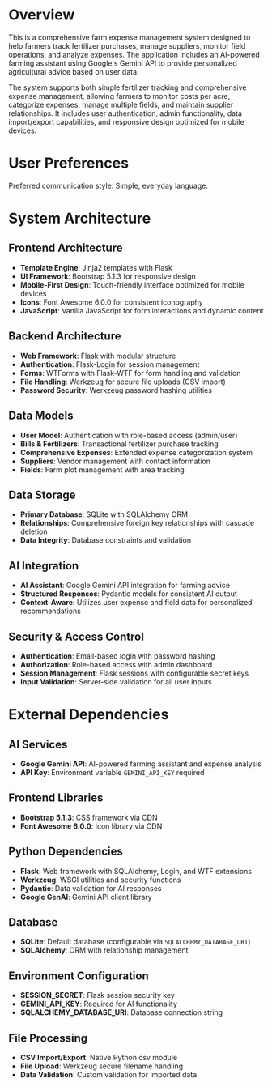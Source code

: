 # Overview

This is a comprehensive farm expense management system designed to help farmers track fertilizer purchases, manage suppliers, monitor field operations, and analyze expenses. The application includes an AI-powered farming assistant using Google's Gemini API to provide personalized agricultural advice based on user data.

The system supports both simple fertilizer tracking and comprehensive expense management, allowing farmers to monitor costs per acre, categorize expenses, manage multiple fields, and maintain supplier relationships. It includes user authentication, admin functionality, data import/export capabilities, and responsive design optimized for mobile devices.

# User Preferences

Preferred communication style: Simple, everyday language.

# System Architecture

## Frontend Architecture
- **Template Engine**: Jinja2 templates with Flask
- **UI Framework**: Bootstrap 5.1.3 for responsive design
- **Mobile-First Design**: Touch-friendly interface optimized for mobile devices
- **Icons**: Font Awesome 6.0.0 for consistent iconography
- **JavaScript**: Vanilla JavaScript for form interactions and dynamic content

## Backend Architecture
- **Web Framework**: Flask with modular structure
- **Authentication**: Flask-Login for session management
- **Forms**: WTForms with Flask-WTF for form handling and validation
- **File Handling**: Werkzeug for secure file uploads (CSV import)
- **Password Security**: Werkzeug password hashing utilities

## Data Models
- **User Model**: Authentication with role-based access (admin/user)
- **Bills & Fertilizers**: Transactional fertilizer purchase tracking
- **Comprehensive Expenses**: Extended expense categorization system
- **Suppliers**: Vendor management with contact information
- **Fields**: Farm plot management with area tracking

## Data Storage
- **Primary Database**: SQLite with SQLAlchemy ORM
- **Relationships**: Comprehensive foreign key relationships with cascade deletion
- **Data Integrity**: Database constraints and validation

## AI Integration
- **AI Assistant**: Google Gemini API integration for farming advice
- **Structured Responses**: Pydantic models for consistent AI output
- **Context-Aware**: Utilizes user expense and field data for personalized recommendations

## Security & Access Control
- **Authentication**: Email-based login with password hashing
- **Authorization**: Role-based access with admin dashboard
- **Session Management**: Flask sessions with configurable secret keys
- **Input Validation**: Server-side validation for all user inputs

# External Dependencies

## AI Services
- **Google Gemini API**: AI-powered farming assistant and expense analysis
- **API Key**: Environment variable `GEMINI_API_KEY` required

## Frontend Libraries
- **Bootstrap 5.1.3**: CSS framework via CDN
- **Font Awesome 6.0.0**: Icon library via CDN

## Python Dependencies
- **Flask**: Web framework with SQLAlchemy, Login, and WTF extensions
- **Werkzeug**: WSGI utilities and security functions
- **Pydantic**: Data validation for AI responses
- **Google GenAI**: Gemini API client library

## Database
- **SQLite**: Default database (configurable via `SQLALCHEMY_DATABASE_URI`)
- **SQLAlchemy**: ORM with relationship management

## Environment Configuration
- **SESSION_SECRET**: Flask session security key
- **GEMINI_API_KEY**: Required for AI functionality
- **SQLALCHEMY_DATABASE_URI**: Database connection string

## File Processing
- **CSV Import/Export**: Native Python csv module
- **File Upload**: Werkzeug secure filename handling
- **Data Validation**: Custom validation for imported data
